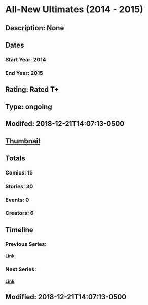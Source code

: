 # All-New Ultimates (2014 - 2015)
## Description: None
## Dates
### Start Year: 2014
### End Year: 2015
## Rating: Rated T+
## Type: ongoing
## Modifed: 2018-12-21T14:07:13-0500
## [Thumbnail](http://i.annihil.us/u/prod/marvel/i/mg/7/20/5457f0398fec4.jpg)
## Totals
### Comics: 15
### Stories: 30
### Events: 0
### Creators: 6
## Timeline
### Previous Series: 
#### [Link]()
### Next Series: 
#### [Link]()
## Modified: 2018-12-21T14:07:13-0500
